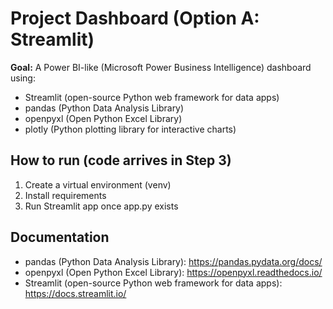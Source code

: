 # Project Dashboard (Option A: Streamlit)

**Goal:** A Power BI-like (Microsoft Power Business Intelligence) dashboard using:
- Streamlit (open-source Python web framework for data apps)
- pandas (Python Data Analysis Library)
- openpyxl (Open Python Excel Library)
- plotly (Python plotting library for interactive charts)

## How to run (code arrives in Step 3)
1) Create a virtual environment (venv)
2) Install requirements
3) Run Streamlit app once app.py exists

## Documentation
- pandas (Python Data Analysis Library): https://pandas.pydata.org/docs/
- openpyxl (Open Python Excel Library): https://openpyxl.readthedocs.io/
- Streamlit (open-source Python web framework for data apps): https://docs.streamlit.io/
